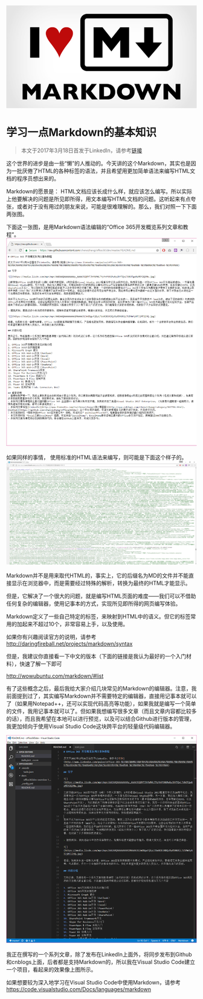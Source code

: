 ![](images/687474703a2f2f6d2e632e6c6e6b642e6c6963646e2e636f6d2f6d70722f6d70722f41414541415141414141414141416e37414141414a4759304d54426c4e5449354c57457a4f4467744e474978595330354d7a49344c575a684d44646c4f5455784d544e.png)

# 学习一点Markdown的基本知识
> 本文于2017年3月18日首发于LinkedIn，请参考[链接](http://www.linkedin.com/pulse/%E5%AD%A6%E4%B9%A0%E4%B8%80%E7%82%B9markdown%E7%9A%84%E5%9F%BA%E6%9C%AC%E7%9F%A5%E8%AF%86-%E5%B8%8C%E7%AB%A0-%E9%99%88?published=t)

这个世界的进步是由一些“懒”的人推动的。今天讲的这个Markdown，其实也是因为一批厌倦了HTML的各种标签的语法，并且希望用更加简单语法来编写HTML文档的程序员想出来的。

Markdown的愿景是： HTML文档应该长成什么样，就应该怎么编写。所以实际上他要解决的问题是所见即所得，用文本编写HTML文档的问题。这听起来有点夸张，或者对于没有用过的朋友来说，可能是很难理解的。那么，我们对照一下下面两张图。

下面这一张图，是用Markdown语法编辑的“Office 365开发概览系列文章和教程”。
![](images/68747470733a2f2f6d656469612e6c6963646e2e636f6d2f6d70722f6d70722f41414541415141414141414141417a5a414141414a4755774d474e6a4d3249774c575933593259744e47566c4e7930354d6a686b4c54686d4d545177597a6b784d6a557a4e.png)

如果同样的事情， 使用标准的HTML语法来编写，则可能是下面这个样子的。
![](images/68747470733a2f2f6d656469612e6c6963646e2e636f6d2f6d70722f6d70722f41414541415141414141414141417670414141414a47526b5a5446695957566a4c5759794d7a51744e4445334d6931684d324d324c544d324e7a526c4e32557859324e6b5a.png)

Markdown并不是用来取代HTML的，事实上，它的后缀名为MD的文件并不能直接显示在浏览器中，而是需要经过特殊的解析，转换为最终的HTML才能显示。

但是，它解决了一个很大的问题，就是编写HTML页面的难度——我们可以不借助任何复杂的编辑器，使用记事本的方式，实现所见即所得的网页编写体验。

Markdown定义了一些自己特定的标签，来映射到HTML中的语义。但它的标签常用的加起来不超过10个，非常容易上手，以及使用。

如果你有兴趣阅读官方的说明，请参考 http://daringfireball.net/projects/markdown/syntax

但是，我建议你直接看一下中文的版本（下面的链接是我认为最好的一个入门材料），快速了解一下即可

http://wowubuntu.com/markdown/#list

有了这些概念之后，最后我给大家介绍几块常见的Markdown的编辑器。注意，我前面提到过了，其实编写Markdown并不需要特定的编辑器，直接用记事本就可以了（如果用Notepad++，还可以实现代码高亮等功能），如果我就是编写一个简单的文件，我用记事本就可以了。但如果我想编写很多文章（而且文章内容都比较多的话），而且我希望在本地可以进行预览，以及可以结合Github进行版本的管理，我更加倾向于使用Visual Studio Code这块跨平台的轻量级代码编辑器。

![](images/68747470733a2f2f6d656469612e6c6963646e2e636f6d2f6d70722f6d70722f41414541415141414141414141417068414141414a4749345a5451324e6d51784c5445314e544d744e4467354d433168595449774c57497a5954426d5a575a694e4751785a.png)

我正在撰写的一个系列文章，除了发布在LinkedIn上面外，将同步发布到Github和cnblogs上面，后者都是支持Markdown的，所以我在Visual Studio Code建立一个项目，看起来的效果像上图所示。

如果想要较为深入地学习在Visual Studio Code中使用Markdown，请参考 https://code.visualstudio.com/Docs/languages/markdown